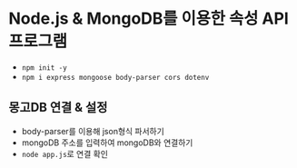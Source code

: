 # Node.js & MongoDB를 이용한 속성 API 프로그램

- `npm init -y`
- `npm i express mongoose body-parser cors dotenv`

## 몽고DB 연결 & 설정

- body-parser를 이용해 json형식 파서하기 
- mongoDB 주소를 입력하여 mongoDB와 연결하기
- `node app.js`로 연결 확인

